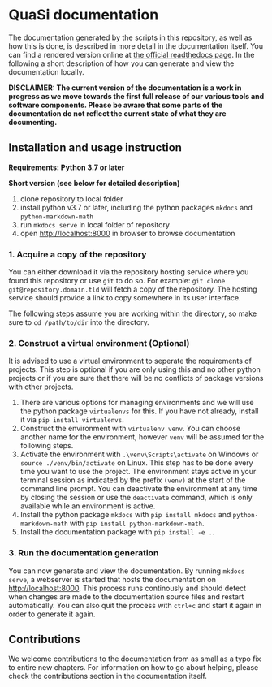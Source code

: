 # QuaSi documentation

The documentation generated by the scripts in this repository, as well as how this is done, is described in more detail in the documentation itself. You can find a rendered version online at [the official readthedocs page](https://quasi.readthedocs.io). In the following a short description of how you can generate and view the documentation locally.

**DISCLAIMER: The current version of the documentation is a work in progress as we move towards the first full release of our various tools and software components. Please be aware that some parts of the documentation do not reflect the current state of what they are documenting.**

## Installation and usage instruction
**Requirements: Python 3.7 or later**

**Short version (see below for detailed description)**
1. clone repository to local folder
2. install python v3.7 or later, including the python packages `mkdocs` and `python-markdown-math`
3. run `mkdocs serve` in local folder of repository
4. open [http://localhost:8000](http://localhost:8000) in browser to browse documentation

### 1. Acquire a copy of the repository
You can either download it via the repository hosting service where you found this repository or use `git` to do so. For example: `git clone git@repository.domain.tld` will fetch a copy of the repository. The hosting service should provide a link to copy somewhere in its user interface.

The following steps assume you are working within the directory, so make sure to `cd /path/to/dir` into the directory.

### 2. Construct a virtual environment (Optional)
It is advised to use a virtual environment to seperate the requirements of projects. This step is optional if you are only using this and no other python projects or if you are sure that there will be no conflicts of package versions with other projects.

1. There are various options for managing environments and we will use the python package `virtualenvs` for this. If you have not already, install it via `pip install virtualenvs`.
2. Construct the environment with `virtualenv venv`. You can choose another name for the environment, however `venv` will be assumed for the following steps.
3. Activate the environment with `.\venv\Scripts\activate` on Windows or `source ./venv/bin/activate` on Linux. This step has to be done every time you want to use the project. The environment stays active in your terminal session as indicated by the prefix `(venv)` at the start of the command line prompt. You can deactivate the environment at any time by closing the session or use the `deactivate` command, which is only available while an environment is active.
4. Install the python package `mkdocs` with `pip install mkdocs` and `python-markdown-math` with `pip install python-markdown-math`.
5. Install the documentation package with `pip install -e .`.

### 3. Run the documentation generation
You can now generate and view the documentation. By running `mkdocs serve`, a webserver is started that hosts the documentation on [http://localhost:8000](http://localhost:8000). This process runs continously and should detect when changes are made to the documentation source files and restart automatically. You can also quit the process with `ctrl+c` and start it again in order to generate it again.

## Contributions
We welcome contributions to the documentation from as small as a typo fix to entire new chapters. For information on how to go about helping, please check the contributions section in the documentation itself.

